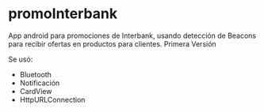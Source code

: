 # promoInterbank
App android para promociones de Interbank, usando detección de Beacons para recibir ofertas en productos para clientes. Primera Versión

Se usó:

- Bluetooth
- Notificación
- CardView
- HttpURLConnection


